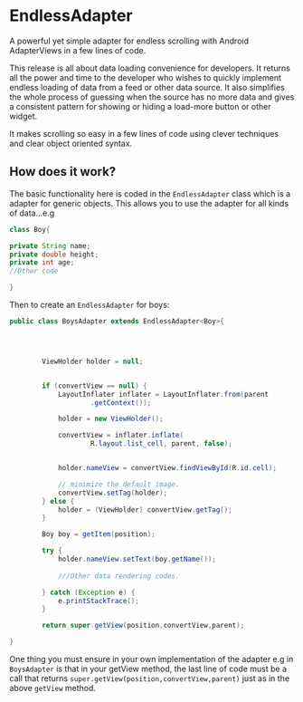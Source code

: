 # EndlessAdapter
A powerful yet simple adapter for endless scrolling with Android AdapterViews in a few lines of code.




This release is all about data loading convenience for developers. It returns all the power and time to the developer who wishes to quickly implement endless loading of data from a feed or other data source. It also simplifies the whole process of guessing when the source has no more data and gives a consistent pattern for showing or hiding a load-more button or other widget.

It makes scrolling so easy in a few lines of code using clever techniques and clear object oriented syntax.

## How does it work?

The basic functionality here is coded in the ```EndlessAdapter``` class which is a adapter for generic objects. This allows you to use the adapter for all kinds of data...e.g

```Java
class Boy{

private String name;
private double height;
private int age;
//Other code

}
```

Then to create an ```EndlessAdapter``` for boys:

```Java
public class BoysAdapter extends EndlessAdapter<Boy>{




        ViewHolder holder = null;


        if (convertView == null) {
            LayoutInflater inflater = LayoutInflater.from(parent
                    .getContext());

            holder = new ViewHolder();

            convertView = inflater.inflate(
                    R.layout.list_cell, parent, false);


            holder.nameView = convertView.findViewById(R.id.cell);

            // minimize the default image.
            convertView.setTag(holder);
        } else {
            holder = (ViewHolder) convertView.getTag();
        }

        Boy boy = getItem(position);

        try {
            holder.nameView.setText(boy.getName());
            
            ///Other data rendering codes.

        } catch (Exception e) {
            e.printStackTrace();
        }

        return super.getView(position,convertView,parent);

}
```

One thing you must ensure in your own implementation of the adapter e.g in ```BoysAdapter``` is that in your getView method, the last line of code must be a call that returns ```super.getView(position,convertView,parent)``` just as in the above ```getView``` method.



